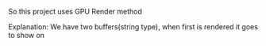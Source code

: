 So this project uses GPU Render method

Explanation:
We have two buffers(string type), when first is rendered it goes to show on 
